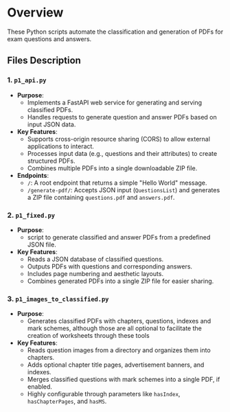 # Overview

These Python scripts automate the classification and generation of PDFs for exam questions and answers.

## Files Description

### 1. `p1_api.py`
- **Purpose**: 
  - Implements a FastAPI web service for generating and serving classified PDFs.
  - Handles requests to generate question and answer PDFs based on input JSON data.
- **Key Features**:
  - Supports cross-origin resource sharing (CORS) to allow external applications to interact.
  - Processes input data (e.g., questions and their attributes) to create structured PDFs.
  - Combines multiple PDFs into a single downloadable ZIP file.
- **Endpoints**:
  - `/`: A root endpoint that returns a simple "Hello World" message.
  - `/generate-pdf/`: Accepts JSON input (`QuestionsList`) and generates a ZIP file containing `questions.pdf` and `answers.pdf`.

### 2. `p1_fixed.py`
- **Purpose**: 
  - script to generate classified and answer PDFs from a predefined JSON file.
- **Key Features**:
  - Reads a JSON database of classified questions.
  - Outputs PDFs with questions and corresponding answers.
  - Includes page numbering and aesthetic layouts.
  - Combines generated PDFs into a single ZIP file for easier sharing.

### 3. `p1_images_to_classified.py`
- **Purpose**: 
  - Generates classified PDFs with chapters, questions, indexes and mark schemes, although those are all optional to facilitate the creation of worksheets through these tools
- **Key Features**:
  - Reads question images from a directory and organizes them into chapters.
  - Adds optional chapter title pages, advertisement banners, and indexes.
  - Merges classified questions with mark schemes into a single PDF, if enabled.
  - Highly configurable through parameters like `hasIndex`, `hasChapterPages`, and `hasMS`.